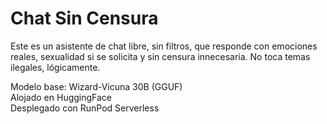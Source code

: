# Chat Sin Censura

Este es un asistente de chat libre, sin filtros, que responde con emociones reales, sexualidad si se solicita y sin censura innecesaria. No toca temas ilegales, lógicamente.

Modelo base: Wizard-Vicuna 30B (GGUF)  
Alojado en HuggingFace  
Desplegado con RunPod Serverless
